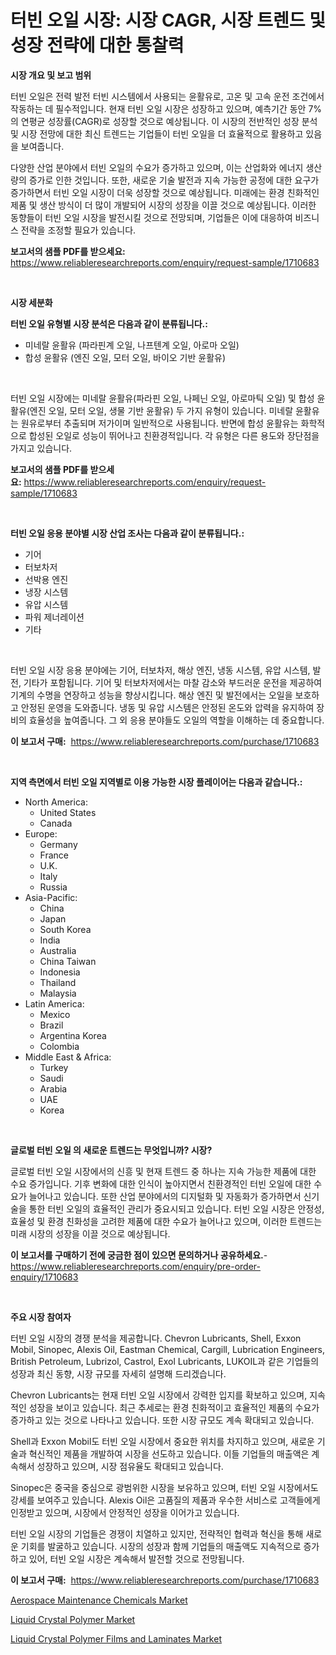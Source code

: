 <p><h1>터빈 오일 시장: 시장 CAGR, 시장 트렌드 및 성장 전략에 대한 통찰력</h1></p><p><strong>시장 개요 및 보고 범위</strong></p>
<p><p>터빈 오일은 전력 발전 터빈 시스템에서 사용되는 윤활유로, 고온 및 고속 운전 조건에서 작동하는 데 필수적입니다. 현재 터빈 오일 시장은 성장하고 있으며, 예측기간 동안 7%의 연평균 성장률(CAGR)로 성장할 것으로 예상됩니다. 이 시장의 전반적인 성장 분석 및 시장 전망에 대한 최신 트렌드는 기업들이 터빈 오일을 더 효율적으로 활용하고 있음을 보여줍니다.</p><p>다양한 산업 분야에서 터빈 오일의 수요가 증가하고 있으며, 이는 산업화와 에너지 생산량의 증가로 인한 것입니다. 또한, 새로운 기술 발전과 지속 가능한 공정에 대한 요구가 증가하면서 터빈 오일 시장이 더욱 성장할 것으로 예상됩니다. 미래에는 환경 친화적인 제품 및 생산 방식이 더 많이 개발되어 시장의 성장을 이끌 것으로 예상됩니다. 이러한 동향들이 터빈 오일 시장을 발전시킬 것으로 전망되며, 기업들은 이에 대응하여 비즈니스 전략을 조정할 필요가 있습니다.</p></p>
<p><strong>보고서의 샘플 PDF를 받으세요:</strong> <a href="https://www.reliableresearchreports.com/enquiry/request-sample/1710683">https://www.reliableresearchreports.com/enquiry/request-sample/1710683</a></p>
<p>&nbsp;</p>
<p><strong>시장 세분화</strong></p>
<p><strong>터빈 오일 유형별 시장 분석은 다음과 같이 분류됩니다.:</strong></p>
<p><ul><li>미네랄 윤활유 (파라핀계 오일, 나프텐계 오일, 아로마 오일)</li><li>합성 윤활유 (엔진 오일, 모터 오일, 바이오 기반 윤활유)</li></ul></p>
<p>&nbsp;</p>
<p><p>터빈 오일 시장에는 미네랄 윤활유(파라핀 오일, 나페닌 오일, 아로마틱 오일) 및 합성 윤활유(엔진 오일, 모터 오일, 생물 기반 윤활유) 두 가지 유형이 있습니다. 미네랄 윤활유는 원유로부터 추출되며 저가이며 일반적으로 사용됩니다. 반면에 합성 윤활유는 화학적으로 합성된 오일로 성능이 뛰어나고 친환경적입니다. 각 유형은 다른 용도와 장단점을 가지고 있습니다.</p></p>
<p><strong>보고서의 샘플 PDF를 받으세요:</strong>&nbsp;<a href="https://www.reliableresearchreports.com/enquiry/request-sample/1710683">https://www.reliableresearchreports.com/enquiry/request-sample/1710683</a></p>
<p>&nbsp;</p>
<p><strong> 터빈 오일 응용 분야별 시장 산업 조사는 다음과 같이 분류됩니다.:</strong></p>
<p><ul><li>기어</li><li>터보차저</li><li>선박용 엔진</li><li>냉장 시스템</li><li>유압 시스템</li><li>파워 제너레이션</li><li>기타</li></ul></p>
<p>&nbsp;</p>
<p><p>터빈 오일 시장 응용 분야에는 기어, 터보차저, 해상 엔진, 냉동 시스템, 유압 시스템, 발전, 기타가 포함됩니다. 기어 및 터보차저에서는 마찰 감소와 부드러운 운전을 제공하여 기계의 수명을 연장하고 성능을 향상시킵니다. 해상 엔진 및 발전에서는 오일을 보호하고 안정된 운영을 도와줍니다. 냉동 및 유압 시스템은 안정된 온도와 압력을 유지하여 장비의 효율성을 높여줍니다. 그 외 응용 분야들도 오일의 역할을 이해하는 데 중요합니다.</p></p>
<p><strong>이 보고서 구매:</strong>&nbsp; <a href="https://www.reliableresearchreports.com/purchase/1710683">https://www.reliableresearchreports.com/purchase/1710683</a></p>
<p>&nbsp;</p>
<p><strong>지역 측면에서 터빈 오일 지역별로 이용 가능한 시장 플레이어는 다음과 같습니다.:</strong></p>
<p><ul>
    <li>
        North America:
        <ul>
            <li>United States</li>
            <li>Canada</li>
        </ul>
    </li>
    <li>
        Europe:
        <ul>
            <li>Germany</li>
            <li>France</li>
            <li>U.K.</li>
            <li>Italy</li>
            <li>Russia</li>
        </ul>
    </li>
    <li>
        Asia-Pacific:
        <ul>
            <li>China</li>
            <li>Japan</li>
            <li>South Korea</li>
            <li>India</li>
            <li>Australia</li>
            <li>China Taiwan</li>
            <li>Indonesia</li>
            <li>Thailand</li>
            <li>Malaysia</li>
        </ul>
    </li>
    <li>
        Latin America:
        <ul>
            <li>Mexico</li>
            <li>Brazil</li>
            <li>Argentina Korea</li>
            <li>Colombia</li>
        </ul>
    </li>
    <li>
        Middle East & Africa:
        <ul>
            <li>Turkey</li>
            <li>Saudi</li>
            <li>Arabia</li>
            <li>UAE</li>
            <li>Korea</li>
        </ul>
    </li>
    </ul></p>
<p>&nbsp;</p>
<p><strong>글로벌 터빈 오일 의 새로운 트렌드는 무엇입니까? 시장?</strong></p>
<p><p>글로벌 터빈 오일 시장에서의 신흥 및 현재 트렌드 중 하나는 지속 가능한 제품에 대한 수요 증가입니다. 기후 변화에 대한 인식이 높아지면서 친환경적인 터빈 오일에 대한 수요가 늘어나고 있습니다. 또한 산업 분야에서의 디지털화 및 자동화가 증가하면서 신기술을 통한 터빈 오일의 효율적인 관리가 중요시되고 있습니다. 터빈 오일 시장은 안정성, 효율성 및 환경 친화성을 고려한 제품에 대한 수요가 늘어나고 있으며, 이러한 트렌드는 미래 시장의 성장을 이끌 것으로 예상됩니다.</p></p>
<p><strong>이 보고서를 구매하기 전에 궁금한 점이 있으면 문의하거나 공유하세요.</strong>- <a href="https://www.reliableresearchreports.com/enquiry/pre-order-enquiry/1710683">https://www.reliableresearchreports.com/enquiry/pre-order-enquiry/1710683</a></p>
<p>&nbsp;</p>
<p><strong>주요 시장 참여자</strong></p>
<p><p>터빈 오일 시장의 경쟁 분석을 제공합니다. Chevron Lubricants, Shell, Exxon Mobil, Sinopec, Alexis Oil, Eastman Chemical, Cargill, Lubrication Engineers, British Petroleum, Lubrizol, Castrol, Exol Lubricants, LUKOIL과 같은 기업들의 성장과 최신 동향, 시장 규모를 자세히 설명해 드리겠습니다.</p><p>Chevron Lubricants는 현재 터빈 오일 시장에서 강력한 입지를 확보하고 있으며, 지속적인 성장을 보이고 있습니다. 최근 추세로는 환경 친화적이고 효율적인 제품의 수요가 증가하고 있는 것으로 나타나고 있습니다. 또한 시장 규모도 계속 확대되고 있습니다.</p><p>Shell과 Exxon Mobil도 터빈 오일 시장에서 중요한 위치를 차지하고 있으며, 새로운 기술과 혁신적인 제품을 개발하여 시장을 선도하고 있습니다. 이들 기업들의 매출액은 계속해서 성장하고 있으며, 시장 점유율도 확대되고 있습니다.</p><p>Sinopec은 중국을 중심으로 광범위한 시장을 보유하고 있으며, 터빈 오일 시장에서도 강세를 보여주고 있습니다. Alexis Oil은 고품질의 제품과 우수한 서비스로 고객들에게 인정받고 있으며, 시장에서 안정적인 성장을 이어가고 있습니다.</p><p>터빈 오일 시장의 기업들은 경쟁이 치열하고 있지만, 전략적인 협력과 혁신을 통해 새로운 기회를 발굴하고 있습니다. 시장의 성장과 함께 기업들의 매출액도 지속적으로 증가하고 있어, 터빈 오일 시장은 계속해서 발전할 것으로 전망됩니다.</p></p>
<p><strong>이 보고서 구매:</strong>&nbsp;&nbsp;<a href="https://www.reliableresearchreports.com/purchase/1710683">https://www.reliableresearchreports.com/purchase/1710683</a></p>
<p><p><a href="https://github.com/Hazelklievgspy6vdcsmu106w/Market-Research-Report-List-1/blob/main/aerospace-maintenance-chemicals-market.md">Aerospace Maintenance Chemicals Market</a></p><p><a href="https://github.com/lubmix/Market-Research-Report-List-1/blob/main/liquid-crystal-polymer-market.md">Liquid Crystal Polymer Market</a></p><p><a href="https://github.com/joannagoyvaerts/Market-Research-Report-List-1/blob/main/liquid-crystal-polymer-films-and-laminates-market.md">Liquid Crystal Polymer Films and Laminates Market</a></p></p>

